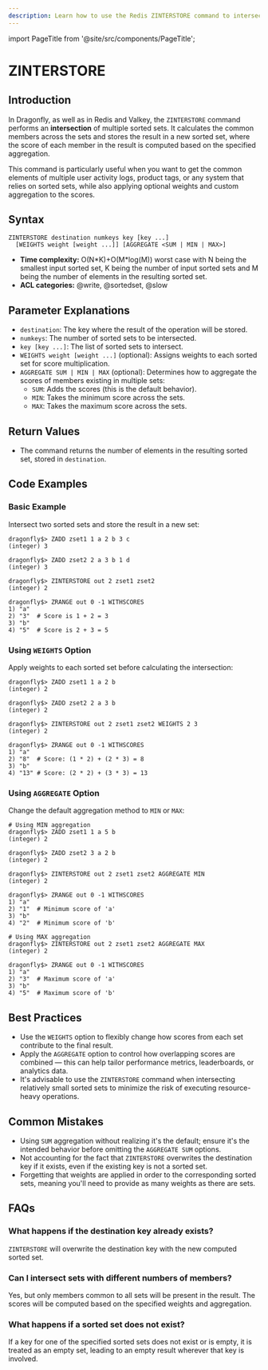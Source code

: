```yaml
---
description: Learn how to use the Redis ZINTERSTORE command to intersect multiple sorted sets and store the result, plus expert tips beyond the official Redis docs.
---
```


import PageTitle from '@site/src/components/PageTitle';

# ZINTERSTORE

<PageTitle title="Redis ZINTERSTORE Explained (Better Than Official Docs)" />

## Introduction

In Dragonfly, as well as in Redis and Valkey, the `ZINTERSTORE` command performs an **intersection** of multiple sorted sets.
It calculates the common members across the sets and stores the result in a new sorted set, where the score of each member in the result is computed based on the specified aggregation.

This command is particularly useful when you want to get the common elements of multiple user activity logs, product tags, or any system that relies on sorted sets, while also applying optional weights and custom aggregation to the scores.

## Syntax

```shell
ZINTERSTORE destination numkeys key [key ...]
  [WEIGHTS weight [weight ...]] [AGGREGATE <SUM | MIN | MAX>]
```

- **Time complexity:** O(N\*K)+O(M\*log(M)) worst case with N being the smallest input sorted set,
  K being the number of input sorted sets and M being the number of elements in the resulting sorted set.
- **ACL categories:** @write, @sortedset, @slow

## Parameter Explanations

- `destination`: The key where the result of the operation will be stored.
- `numkeys`: The number of sorted sets to be intersected.
- `key [key ...]`: The list of sorted sets to intersect.
- `WEIGHTS weight [weight ...]` (optional): Assigns weights to each sorted set for score multiplication.
- `AGGREGATE SUM | MIN | MAX` (optional): Determines how to aggregate the scores of members existing in multiple sets:
  - `SUM`: Adds the scores (this is the default behavior).
  - `MIN`: Takes the minimum score across the sets.
  - `MAX`: Takes the maximum score across the sets.

## Return Values

- The command returns the number of elements in the resulting sorted set, stored in `destination`.

## Code Examples

### Basic Example

Intersect two sorted sets and store the result in a new set:

```shell
dragonfly$> ZADD zset1 1 a 2 b 3 c
(integer) 3

dragonfly$> ZADD zset2 2 a 3 b 1 d
(integer) 3

dragonfly$> ZINTERSTORE out 2 zset1 zset2
(integer) 2

dragonfly$> ZRANGE out 0 -1 WITHSCORES
1) "a"
2) "3"  # Score is 1 + 2 = 3
3) "b"
4) "5"  # Score is 2 + 3 = 5
```

### Using `WEIGHTS` Option

Apply weights to each sorted set before calculating the intersection:

```shell
dragonfly$> ZADD zset1 1 a 2 b
(integer) 2

dragonfly$> ZADD zset2 2 a 3 b
(integer) 2

dragonfly$> ZINTERSTORE out 2 zset1 zset2 WEIGHTS 2 3
(integer) 2

dragonfly$> ZRANGE out 0 -1 WITHSCORES
1) "a"
2) "8"  # Score: (1 * 2) + (2 * 3) = 8
3) "b"
4) "13" # Score: (2 * 2) + (3 * 3) = 13
```

### Using `AGGREGATE` Option

Change the default aggregation method to `MIN` or `MAX`:

```shell
# Using MIN aggregation
dragonfly$> ZADD zset1 1 a 5 b
(integer) 2

dragonfly$> ZADD zset2 3 a 2 b
(integer) 2

dragonfly$> ZINTERSTORE out 2 zset1 zset2 AGGREGATE MIN
(integer) 2

dragonfly$> ZRANGE out 0 -1 WITHSCORES
1) "a"
2) "1"  # Minimum score of 'a'
3) "b"
4) "2"  # Minimum score of 'b'

# Using MAX aggregation
dragonfly$> ZINTERSTORE out 2 zset1 zset2 AGGREGATE MAX
(integer) 2

dragonfly$> ZRANGE out 0 -1 WITHSCORES
1) "a"
2) "3"  # Maximum score of 'a'
3) "b"
4) "5"  # Maximum score of 'b'
```

## Best Practices

- Use the `WEIGHTS` option to flexibly change how scores from each set contribute to the final result.
- Apply the `AGGREGATE` option to control how overlapping scores are combined — this can help tailor performance metrics, leaderboards, or analytics data.
- It's advisable to use the `ZINTERSTORE` command when intersecting relatively small sorted sets to minimize the risk of executing resource-heavy operations.

## Common Mistakes

- Using `SUM` aggregation without realizing it's the default; ensure it's the intended behavior before omitting the `AGGREGATE SUM` options.
- Not accounting for the fact that `ZINTERSTORE` overwrites the destination key if it exists, even if the existing key is not a sorted set.
- Forgetting that weights are applied in order to the corresponding sorted sets, meaning you'll need to provide as many weights as there are sets.

## FAQs

### What happens if the destination key already exists?

`ZINTERSTORE` will overwrite the destination key with the new computed sorted set.

### Can I intersect sets with different numbers of members?

Yes, but only members common to all sets will be present in the result. The scores will be computed based on the specified weights and aggregation.

### What happens if a sorted set does not exist?

If a key for one of the specified sorted sets does not exist or is empty, it is treated as an empty set, leading to an empty result wherever that key is involved.
